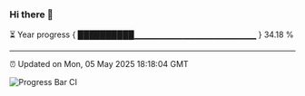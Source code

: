 ### Hi there 👋

⏳ Year progress { ██████████▁▁▁▁▁▁▁▁▁▁▁▁▁▁▁▁▁▁▁▁ } 34.18 %

---

⏰ Updated on Mon, 05 May 2025 18:18:04 GMT

![Progress Bar CI](https://github.com/liununu/liununu/workflows/Progress%20Bar%20CI/badge.svg)
